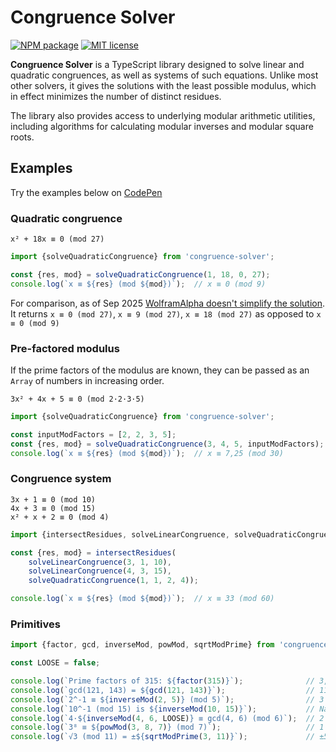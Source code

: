 # Congruence Solver

[![NPM package](https://img.shields.io/npm/v/congruence-solver.svg?style=flat)](https://npmjs.org/package/congruence-solver "View this project on npm")
[![MIT license](https://img.shields.io/badge/license-MIT-brightgreen.svg)](https://opensource.org/licenses/MIT)

**Congruence Solver** is a TypeScript library designed to solve linear and
quadratic congruences, as well as systems of such equations. Unlike most other
solvers, it gives the solutions with the least possible modulus, which in effect
minimizes the number of distinct residues.

The library also provides access to underlying modular arithmetic utilities,
including algorithms for calculating modular inverses and modular square roots.

## Examples

Try the examples below on [CodePen](https://codepen.io/Peter-Pallos/pen/KwKMJOV)

### Quadratic congruence

`x² + 18x ≡ 0 (mod 27)`

```typescript
import {solveQuadraticCongruence} from 'congruence-solver';

const {res, mod} = solveQuadraticCongruence(1, 18, 0, 27);
console.log(`x ≡ ${res} (mod ${mod})`);  // x ≡ 0 (mod 9)
```

For comparison, as of Sep 2025
[WolframAlpha doesn't simplify the solution](https://www.wolframalpha.com/input?i=x%C2%B2%2B18x%E2%89%A10+%28mod+27%29).
It returns `x ≡ 0 (mod 27)`, `x ≡ 9 (mod 27)`, `x ≡ 18 (mod 27)` as opposed to
`x ≡ 0 (mod 9)`

### Pre-factored modulus

If the prime factors of the modulus are known, they can be passed as an `Array` of numbers in increasing order.

`3x² + 4x + 5 ≡ 0 (mod 2·2·3·5)`

```typescript
import {solveQuadraticCongruence} from 'congruence-solver';

const inputModFactors = [2, 2, 3, 5];
const {res, mod} = solveQuadraticCongruence(3, 4, 5, inputModFactors);
console.log(`x ≡ ${res} (mod ${mod})`);  // x ≡ 7,25 (mod 30)
```

### Congruence system

`3x + 1 ≡ 0 (mod 10)`  
`4x + 3 ≡ 0 (mod 15)`  
`x² + x + 2 ≡ 0 (mod 4)`

```typescript
import {intersectResidues, solveLinearCongruence, solveQuadraticCongruence} from 'congruence-solver';

const {res, mod} = intersectResidues(
    solveLinearCongruence(3, 1, 10),
    solveLinearCongruence(4, 3, 15),
    solveQuadraticCongruence(1, 1, 2, 4));

console.log(`x ≡ ${res} (mod ${mod})`);  // x ≡ 33 (mod 60)
```

### Primitives

```typescript
import {factor, gcd, inverseMod, powMod, sqrtModPrime} from 'congruence-solver';

const LOOSE = false;

console.log(`Prime factors of 315: ${factor(315)}`);              // 3,3,5,7
console.log(`gcd(121, 143) = ${gcd(121, 143)}`);                  // 11
console.log(`2^-1 ≡ ${inverseMod(2, 5)} (mod 5)`);                // 3
console.log(`10^-1 (mod 15) is ${inverseMod(10, 15)}`);           // NaN
console.log(`4·${inverseMod(4, 6, LOOSE)} ≡ gcd(4, 6) (mod 6)`);  // 2
console.log(`3⁸ ≡ ${powMod(3, 8, 7)} (mod 7)`);                   // 1
console.log(`√3 (mod 11) = ±${sqrtModPrime(3, 11)}`);             // ±5
```
